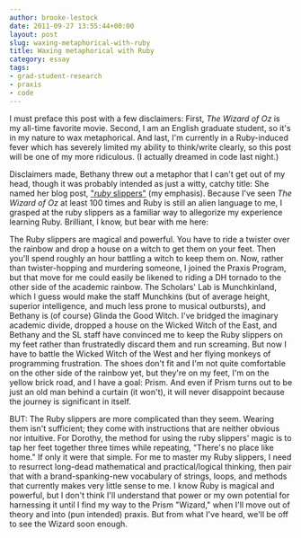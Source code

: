 ```yaml
---
author: brooke-lestock
date: 2011-09-27 13:55:44+00:00
layout: post
slug: waxing-metaphorical-with-ruby
title: Waxing metaphorical with Ruby
category: essay
tags:
- grad-student-research
- praxis
- code
---
```


I must preface this post with a few disclaimers: First, _The Wizard of Oz_ is my all-time favorite movie. Second, I am an English graduate student, so it's in my nature to wax metaphorical. And last, I'm currently in a Ruby-induced fever which has severely limited my ability to think/write clearly, so this post will be one of my more ridiculous. (I actually dreamed in code last night.)

Disclaimers made, Bethany threw out a metaphor that I can't get out of my head, though it was probably intended as just a witty, catchy title: She named her blog post, ["_ruby_ slippers"](https://scholarslab.org/praxis-program/ruby-slippers/) (my emphasis). Because I've seen _The Wizard of Oz_ at least 100 times and Ruby is still an alien language to me, I grasped at the ruby slippers as a familiar way to allegorize my experience learning Ruby. Brilliant, I know, but bear with me here:

The Ruby slippers are magical and powerful. You have to ride a twister over the rainbow and drop a house on a witch to get them on your feet. Then you'll spend roughly an hour battling a witch to keep them on. Now, rather than twister-hopping and murdering someone, I joined the Praxis Program, but that move for me could easily be likened to riding a DH tornado to the other side of the academic rainbow. The Scholars' Lab is Munchkinland, which I guess would make the staff Munchkins (but of average height, superior intelligence, and much less prone to musical outbursts), and Bethany is (of course) Glinda the Good Witch. I've bridged the imaginary academic divide, dropped a house on the Wicked Witch of the East, and Bethany and the SL staff have convinced me to keep the Ruby slippers on my feet rather than frustratedly discard them and run screaming. But now I have to battle the Wicked Witch of the West and her flying monkeys of programming frustration. The shoes don't fit and I'm not quite comfortable on the other side of the rainbow yet, but they're on my feet, I'm on the yellow brick road, and I have a goal: Prism. And even if Prism turns out to be just an old man behind a curtain (it won't), it will never disappoint because the journey is significant in itself.

BUT: The Ruby slippers are more complicated than they seem. Wearing them isn't sufficient; they come with instructions that are neither obvious nor intuitive. For Dorothy, the method for using the ruby slippers' magic is to tap her feet together three times while repeating, "There's no place like home." If only it were that simple. For me to master my Ruby slippers, I need to resurrect long-dead mathematical and practical/logical thinking, then pair that with a brand-spanking-new vocabulary of strings, loops, and methods that currently makes very little sense to me. I know Ruby is magical and powerful, but I don't think I'll understand that power or my own potential for harnessing it until I find my way to the Prism "Wizard," when I'll move out of theory and into (pun intended) praxis. But from what I've heard, we'll be off to see the Wizard soon enough.
